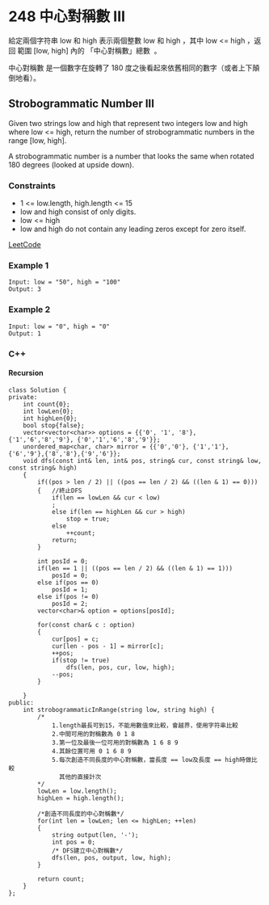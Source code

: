 # 248 中心對稱數 III

給定兩個字符串 low 和 high 表示兩個整數 low 和 high ，其中 low <= high ，返回 範圍 [low, high] 內的 「中心對稱數」總數  。

中心對稱數 是一個數字在旋轉了 180 度之後看起來依舊相同的數字（或者上下顛倒地看）。

##  Strobogrammatic Number III

Given two strings low and high that represent two integers low and high where low <= high, return the number of strobogrammatic numbers in the range [low, high].

A strobogrammatic number is a number that looks the same when rotated 180 degrees (looked at upside down).

### Constraints

* 1 <= low.length, high.length <= 15
* low and high consist of only digits.
* low <= high
* low and high do not contain any leading zeros except for zero itself.

[LeetCode](https://leetcode-cn.com/problems/strobogrammatic-number-iii/)


### Example 1


```
Input: low = "50", high = "100"
Output: 3
```

### Example 2

```
Input: low = "0", high = "0"
Output: 1
```

### C++ 

#### Recursion

```
class Solution {
private:
    int count{0};
    int lowLen{0};
    int highLen{0};
    bool stop{false};
    vector<vector<char>> options = {{'0', '1', '8'}, {'1','6','8','9'}, {'0','1','6','8','9'}};
    unordered_map<char, char> mirror = {{'0','0'}, {'1','1'}, {'6','9'},{'8','8'},{'9','6'}};
    void dfs(const int& len, int& pos, string& cur, const string& low, const string& high)
    {
        if((pos > len / 2) || ((pos == len / 2) && ((len & 1) == 0)))
        {   //終止DFS            
            if(len == lowLen && cur < low)
            ;
            else if(len == highLen && cur > high) 
                stop = true;
            else
                ++count;
            return;
        }        

        int posId = 0;
        if(len == 1 || ((pos == len / 2) && ((len & 1) == 1)))
            posId = 0;
        else if(pos == 0)
            posId = 1;
        else if(pos != 0)
            posId = 2;
        vector<char>& option = options[posId];
        
        for(const char& c : option)
        {
            cur[pos] = c;
            cur[len - pos - 1] = mirror[c];
            ++pos;
            if(stop != true)
                dfs(len, pos, cur, low, high);
            --pos;
        }
        
    }
public:
    int strobogrammaticInRange(string low, string high) {
        /*
            1.length最長可到15，不能用數值來比較，會越界，使用字符串比較
            2.中間可用的對稱數為 0 1 8
            3.第一位及最後一位可用的對稱數為 1 6 8 9  
            4.其餘位置可用 0 1 6 8 9 
            5.每次創造不同長度的中心對稱數，當長度 == low及長度 == high時做比較
              其他的直接計次
        */
        lowLen = low.length();
        highLen = high.length(); 

        /*創造不同長度的中心對稱數*/
        for(int len = lowLen; len <= highLen; ++len)
        {
            string output(len, '-');
            int pos = 0;
            /* DFS建立中心對稱數*/
            dfs(len, pos, output, low, high);
        }

        return count;
    }
};
```


